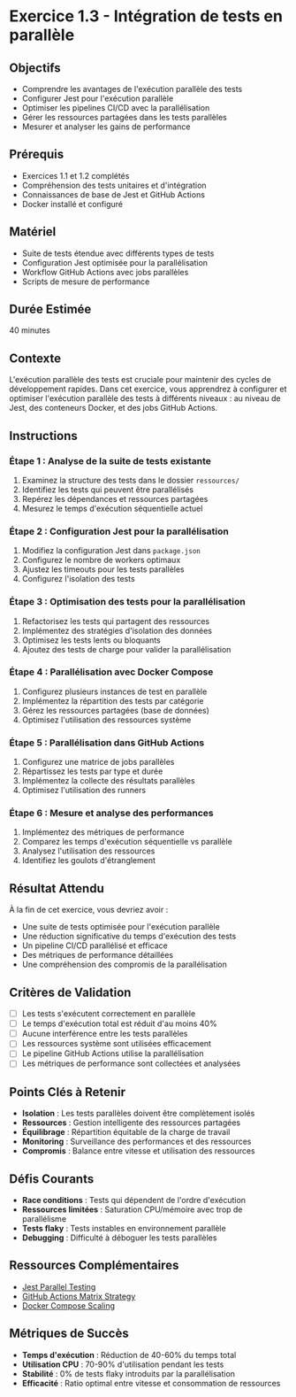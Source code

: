 # Exercice 1.3 - Intégration de tests en parallèle

## Objectifs
- Comprendre les avantages de l'exécution parallèle des tests
- Configurer Jest pour l'exécution parallèle
- Optimiser les pipelines CI/CD avec la parallélisation
- Gérer les ressources partagées dans les tests parallèles
- Mesurer et analyser les gains de performance

## Prérequis
- Exercices 1.1 et 1.2 complétés
- Compréhension des tests unitaires et d'intégration
- Connaissances de base de Jest et GitHub Actions
- Docker installé et configuré

## Matériel
- Suite de tests étendue avec différents types de tests
- Configuration Jest optimisée pour la parallélisation
- Workflow GitHub Actions avec jobs parallèles
- Scripts de mesure de performance

## Durée Estimée
40 minutes

## Contexte
L'exécution parallèle des tests est cruciale pour maintenir des cycles de développement rapides. Dans cet exercice, vous apprendrez à configurer et optimiser l'exécution parallèle des tests à différents niveaux : au niveau de Jest, des conteneurs Docker, et des jobs GitHub Actions.

## Instructions

### Étape 1 : Analyse de la suite de tests existante
1. Examinez la structure des tests dans le dossier `ressources/`
2. Identifiez les tests qui peuvent être parallélisés
3. Repérez les dépendances et ressources partagées
4. Mesurez le temps d'exécution séquentielle actuel

### Étape 2 : Configuration Jest pour la parallélisation
1. Modifiez la configuration Jest dans `package.json`
2. Configurez le nombre de workers optimaux
3. Ajustez les timeouts pour les tests parallèles
4. Configurez l'isolation des tests

### Étape 3 : Optimisation des tests pour la parallélisation
1. Refactorisez les tests qui partagent des ressources
2. Implémentez des stratégies d'isolation des données
3. Optimisez les tests lents ou bloquants
4. Ajoutez des tests de charge pour valider la parallélisation

### Étape 4 : Parallélisation avec Docker Compose
1. Configurez plusieurs instances de test en parallèle
2. Implémentez la répartition des tests par catégorie
3. Gérez les ressources partagées (base de données)
4. Optimisez l'utilisation des ressources système

### Étape 5 : Parallélisation dans GitHub Actions
1. Configurez une matrice de jobs parallèles
2. Répartissez les tests par type et durée
3. Implémentez la collecte des résultats parallèles
4. Optimisez l'utilisation des runners

### Étape 6 : Mesure et analyse des performances
1. Implémentez des métriques de performance
2. Comparez les temps d'exécution séquentielle vs parallèle
3. Analysez l'utilisation des ressources
4. Identifiez les goulots d'étranglement

## Résultat Attendu
À la fin de cet exercice, vous devriez avoir :
- Une suite de tests optimisée pour l'exécution parallèle
- Une réduction significative du temps d'exécution des tests
- Un pipeline CI/CD parallélisé et efficace
- Des métriques de performance détaillées
- Une compréhension des compromis de la parallélisation

## Critères de Validation
- [ ] Les tests s'exécutent correctement en parallèle
- [ ] Le temps d'exécution total est réduit d'au moins 40%
- [ ] Aucune interférence entre les tests parallèles
- [ ] Les ressources système sont utilisées efficacement
- [ ] Le pipeline GitHub Actions utilise la parallélisation
- [ ] Les métriques de performance sont collectées et analysées

## Points Clés à Retenir
- **Isolation** : Les tests parallèles doivent être complètement isolés
- **Ressources** : Gestion intelligente des ressources partagées
- **Équilibrage** : Répartition équitable de la charge de travail
- **Monitoring** : Surveillance des performances et des ressources
- **Compromis** : Balance entre vitesse et utilisation des ressources

## Défis Courants
- **Race conditions** : Tests qui dépendent de l'ordre d'exécution
- **Ressources limitées** : Saturation CPU/mémoire avec trop de parallélisme
- **Tests flaky** : Tests instables en environnement parallèle
- **Debugging** : Difficulté à déboguer les tests parallèles

## Ressources Complémentaires
- [Jest Parallel Testing](https://jestjs.io/docs/troubleshooting#tests-are-running-slowly)
- [GitHub Actions Matrix Strategy](https://docs.github.com/en/actions/using-jobs/using-a-matrix-for-your-jobs)
- [Docker Compose Scaling](https://docs.docker.com/compose/reference/scale/)

## Métriques de Succès
- **Temps d'exécution** : Réduction de 40-60% du temps total
- **Utilisation CPU** : 70-90% d'utilisation pendant les tests
- **Stabilité** : 0% de tests flaky introduits par la parallélisation
- **Efficacité** : Ratio optimal entre vitesse et consommation de ressources